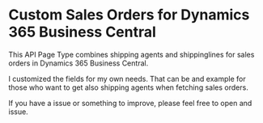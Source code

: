 # Custom Sales Orders for Dynamics 365 Business Central



This API Page Type combines shipping agents and shippinglines for sales orders in Dynamics 365 Business Central.


I customized the fields for my own needs. That can be and example for those who want to get also shipping agents when fetching sales orders.


If you have a issue or something to improve, please feel free to open and issue.
